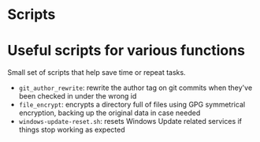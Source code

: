 # Scripts
# Useful scripts for various functions

Small set of scripts that help save time or repeat tasks.

* `git_author_rewrite`: rewrite the author tag on git commits when they've been checked in under the wrong id
* `file_encrypt`: encrypts a directory full of files using GPG symmetrical encryption, backing up the original data in case needed
* `windows-update-reset.sh`: resets Windows Update related services if things stop working as expected
